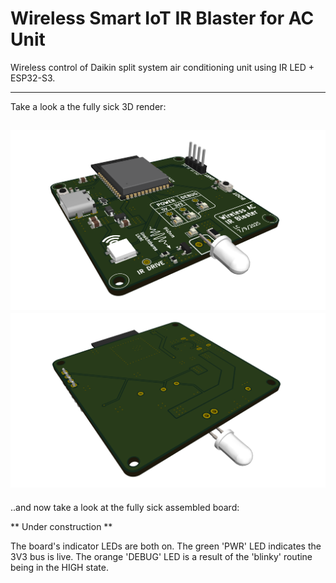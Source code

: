 # Wireless Smart IoT IR Blaster for AC Unit

Wireless control of Daikin split system air conditioning unit using IR LED + ESP32-S3.

---
Take a look a the fully sick 3D render:

![pcb_render](docs/render_top.png)
![pcb_render](docs/render_bottom3.png)
---
..and now take a look at the fully sick assembled board:

** Under construction **

The board's indicator LEDs are both on. The green 'PWR' LED indicates the 3V3 bus is live. The orange 'DEBUG' LED is a result of the 'blinky' routine being in the HIGH state.


